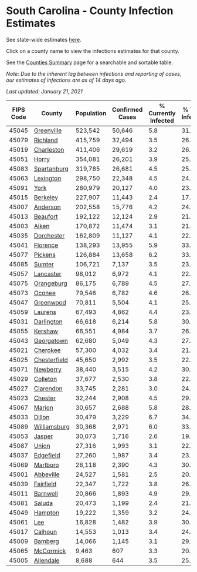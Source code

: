 # South Carolina - County Infection Estimates

See state-wide estimates [here](/infections/us-sc).

Click on a county name to view the infections estimates for that county.

See the [Counties Summary](/infections/summary-counties) page for a searchable and sortable table.

*Note: Due to the inherent lag between infections and reporting of cases, our estimates of infections are as of 14 days ago.*

*Last updated: January 21, 2021*

|   FIPS Code |                       County |   Population |   Confirmed Cases |   % Currently Infected |   % Total Infected |
|-------------|------------------------------|--------------|-------------------|------------------------|--------------------|
|       45045 |     [Greenville](greenville) |      523,542 |            50,646 |                    5.8 |               31.5 |
|       45079 |         [Richland](richland) |      415,759 |            32,494 |                    3.5 |               26.9 |
|       45019 |     [Charleston](charleston) |      411,406 |            29,619 |                    3.2 |               26.2 |
|       45051 |               [Horry](horry) |      354,081 |            26,201 |                    3.9 |               25.5 |
|       45083 |   [Spartanburg](spartanburg) |      319,785 |            26,681 |                    4.5 |               25.9 |
|       45063 |       [Lexington](lexington) |      298,750 |            22,348 |                    4.5 |               24.6 |
|       45091 |                 [York](york) |      280,979 |            20,127 |                    4.0 |               23.0 |
|       45015 |         [Berkeley](berkeley) |      227,907 |            11,443 |                    2.4 |               17.7 |
|       45007 |         [Anderson](anderson) |      202,558 |            15,776 |                    4.2 |               24.7 |
|       45013 |         [Beaufort](beaufort) |      192,122 |            12,124 |                    2.9 |               21.9 |
|       45003 |               [Aiken](aiken) |      170,872 |            11,474 |                    3.1 |               21.4 |
|       45035 |     [Dorchester](dorchester) |      162,809 |            11,127 |                    4.1 |               22.9 |
|       45041 |         [Florence](florence) |      138,293 |            13,955 |                    5.9 |               33.6 |
|       45077 |           [Pickens](pickens) |      126,884 |            13,658 |                    6.2 |               33.9 |
|       45085 |             [Sumter](sumter) |      106,721 |             7,137 |                    3.5 |               23.5 |
|       45057 |       [Lancaster](lancaster) |       98,012 |             6,972 |                    4.1 |               22.9 |
|       45075 |     [Orangeburg](orangeburg) |       86,175 |             6,789 |                    4.5 |               27.2 |
|       45073 |             [Oconee](oconee) |       79,546 |             6,782 |                    4.6 |               26.7 |
|       45047 |       [Greenwood](greenwood) |       70,811 |             5,504 |                    4.1 |               25.9 |
|       45059 |           [Laurens](laurens) |       67,493 |             4,862 |                    4.4 |               23.9 |
|       45031 |     [Darlington](darlington) |       66,618 |             6,214 |                    5.8 |               30.3 |
|       45055 |           [Kershaw](kershaw) |       66,551 |             4,984 |                    3.7 |               26.3 |
|       45043 |     [Georgetown](georgetown) |       62,680 |             5,049 |                    4.3 |               27.2 |
|       45021 |         [Cherokee](cherokee) |       57,300 |             4,032 |                    3.4 |               21.6 |
|       45025 | [Chesterfield](chesterfield) |       45,650 |             2,992 |                    3.5 |               22.0 |
|       45071 |         [Newberry](newberry) |       38,440 |             3,515 |                    4.2 |               30.3 |
|       45029 |         [Colleton](colleton) |       37,677 |             2,530 |                    3.8 |               22.9 |
|       45027 |       [Clarendon](clarendon) |       33,745 |             2,281 |                    3.0 |               24.5 |
|       45023 |           [Chester](chester) |       32,244 |             2,908 |                    4.5 |               29.5 |
|       45067 |             [Marion](marion) |       30,657 |             2,688 |                    5.8 |               28.7 |
|       45033 |             [Dillon](dillon) |       30,479 |             3,229 |                    6.7 |               34.4 |
|       45089 | [Williamsburg](williamsburg) |       30,368 |             2,971 |                    6.0 |               33.5 |
|       45053 |             [Jasper](jasper) |       30,073 |             1,716 |                    2.6 |               19.6 |
|       45087 |               [Union](union) |       27,316 |             1,993 |                    3.1 |               22.8 |
|       45037 |       [Edgefield](edgefield) |       27,260 |             1,987 |                    3.4 |               23.4 |
|       45069 |         [Marlboro](marlboro) |       26,118 |             2,390 |                    4.3 |               30.1 |
|       45001 |       [Abbeville](abbeville) |       24,527 |             1,581 |                    2.5 |               20.7 |
|       45039 |       [Fairfield](fairfield) |       22,347 |             1,722 |                    3.8 |               26.3 |
|       45011 |         [Barnwell](barnwell) |       20,866 |             1,893 |                    4.9 |               29.8 |
|       45081 |             [Saluda](saluda) |       20,473 |             1,199 |                    2.4 |               21.1 |
|       45049 |           [Hampton](hampton) |       19,222 |             1,359 |                    3.2 |               24.1 |
|       45061 |                   [Lee](lee) |       16,828 |             1,482 |                    3.9 |               30.9 |
|       45017 |           [Calhoun](calhoun) |       14,553 |             1,013 |                    3.4 |               24.4 |
|       45009 |           [Bamberg](bamberg) |       14,066 |             1,145 |                    3.1 |               29.2 |
|       45065 |       [McCormick](mccormick) |        9,463 |               607 |                    3.3 |               20.8 |
|       45005 |       [Allendale](allendale) |        8,688 |               644 |                    3.5 |               25.7 |